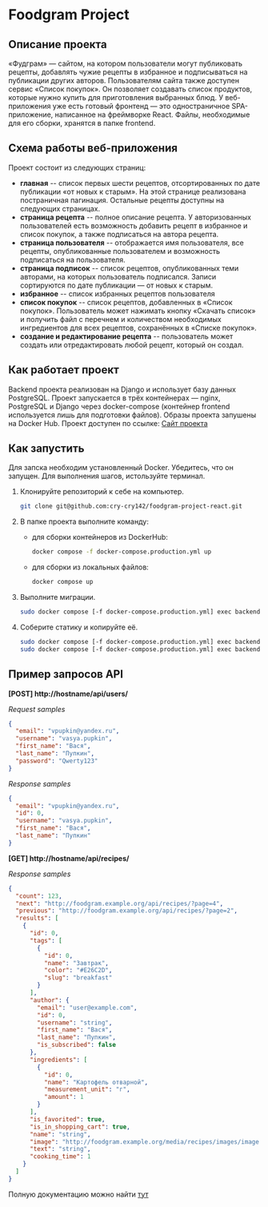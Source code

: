 # Foodgram Project
## Описание проекта

«Фудграм» — сайтом, на котором пользователи могут публиковать рецепты, добавлять чужие рецепты в избранное и подписываться на публикации других авторов.
Пользователям сайта также доступен сервис «Список покупок». Он позволяет создавать список продуктов, которые нужно купить для приготовления выбранных блюд.
У веб-приложения уже есть готовый фронтенд — это одностраничное SPA-приложение, написанное на фреймворке React. Файлы, необходимые для его сборки, хранятся в папке frontend. 

## Схема работы веб-приложения

Проект состоит из следующих страниц: 
- **главная** -- список первых шести рецептов, отсортированных по дате публикации «от новых к старым». На этой странице реализована постраничная пагинация. Остальные рецепты доступны на следующих страницах.
- **страница рецепта** -- полное описание рецепта. У авторизованных пользователей есть возможность добавить рецепт в избранное и список покупок, а также подписаться на автора рецепта.
- **страница пользователя** -- отображается имя пользователя, все рецепты, опубликованные пользователем и возможность подписаться на пользователя.
- **страница подписок** -- список рецептов, опубликованных теми авторами, на которых пользователь подписался. Записи сортируются по дате публикации — от новых к старым.
- **избранное** -- список избранных рецептов пользователя
- **список покупок** -- список рецептов, добавленных в «Список покупок». Пользователь может нажимать кнопку «Скачать список» и получить файл с перечнем и количеством необходимых ингредиентов для всех рецептов, сохранённых в «Списке покупок».
- **создание и редактирование рецепта** -- пользователь может создать или отредактировать любой рецепт, который он создал.

## Как работает проект

Backend проекта реализован на Django и использует базу данных PostgreSQL.
Проект запускается в трёх контейнерах — nginx, PostgreSQL и Django через docker-compose (контейнер frontend используется лишь для подготовки файлов).
Образы проекта запушены на Docker Hub.
Проект доступен по ссылке: [Сайт проекта](https://foodgram-as.sytes.net/)

## Как запустить

Для запска необходим установленный Docker. Убедитесь, что он запущен.
Для выполнения шагов, истользуйте терминал.
1. Клонируйте репозиторий к себе на компьютер.
    ```bash
    git clone git@github.com:cry-cry142/foodgram-project-react.git
    ```

2. В папке проекта выполните команду: 
    - для сборки контейнеров из DockerHub:
        ```bash
        docker compose -f docker-compose.production.yml up
        ```
    - для сборки из локальных файлов:
        ```bash
        docker compose up
        ```

3. Выполните миграции.
    ```bash
    sudo docker compose [-f docker-compose.production.yml] exec backend python manage.py migrate
    ```

4. Соберите статику и копируйте её.
    ```bash
    sudo docker compose [-f docker-compose.production.yml] exec backend python manage.py collectstatic
    sudo docker compose [-f docker-compose.production.yml] exec backend cp -r /app/collected_static/. /backend_static/backend_static/
    ```

## Пример запросов API
**[POST] http://hostname/api/users/**

*Request samples*
```json
{
  "email": "vpupkin@yandex.ru",
  "username": "vasya.pupkin",
  "first_name": "Вася",
  "last_name": "Пупкин",
  "password": "Qwerty123"
}
```
*Response samples*
```json
{
  "email": "vpupkin@yandex.ru",
  "id": 0,
  "username": "vasya.pupkin",
  "first_name": "Вася",
  "last_name": "Пупкин"
}
```

**[GET] http://hostname/api/recipes/**

*Response samples*
```json
{
  "count": 123,
  "next": "http://foodgram.example.org/api/recipes/?page=4",
  "previous": "http://foodgram.example.org/api/recipes/?page=2",
  "results": [
    {
      "id": 0,
      "tags": [
        {
          "id": 0,
          "name": "Завтрак",
          "color": "#E26C2D",
          "slug": "breakfast"
        }
      ],
      "author": {
        "email": "user@example.com",
        "id": 0,
        "username": "string",
        "first_name": "Вася",
        "last_name": "Пупкин",
        "is_subscribed": false
      },
      "ingredients": [
        {
          "id": 0,
          "name": "Картофель отварной",
          "measurement_unit": "г",
          "amount": 1
        }
      ],
      "is_favorited": true,
      "is_in_shopping_cart": true,
      "name": "string",
      "image": "http://foodgram.example.org/media/recipes/images/image.jpeg",
      "text": "string",
      "cooking_time": 1
    }
  ]
}
```

Полную документацию можно найти [тут](https://foodgram-as.sytes.net/api/docs/)
